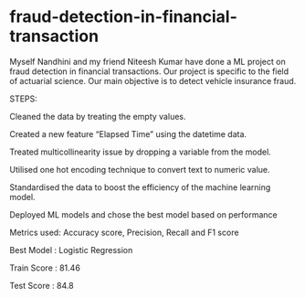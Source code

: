 # fraud-detection-in-financial-transaction

Myself Nandhini and my friend Niteesh Kumar have done a ML project on fraud detection in financial transactions. Our project is specific to the field of actuarial science. Our main objective is to detect vehicle insurance fraud. 

STEPS:

Cleaned the data by treating the empty values.

Created a new feature “Elapsed Time” using the datetime data.

Treated multicollinearity issue by dropping a variable from the model.

Utilised one hot encoding technique to convert text to numeric value.

Standardised the data to boost the efficiency of the machine learning model.

Deployed ML models and chose the best model based on performance

Metrics used:
Accuracy score,  Precision, Recall and F1 score

Best  Model : Logistic Regression

Train Score : 81.46

Test Score : 84.8

